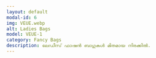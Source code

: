 ```yaml
---
layout: default
modal-id: 6
img: VEUE.webp
alt: Ladies Bags
model: VEUE-1
category: Fancy Bags
description: ലേഡീസ് ഫാഷൻ ബാഗുകൾ മിതമായ നിരക്കിൽ.
---
```

